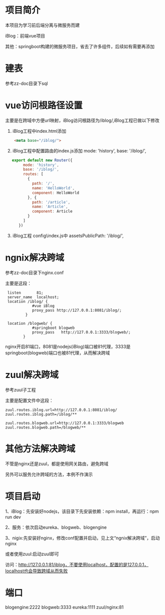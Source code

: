 # 项目简介

本项目为学习前后端分离与微服务而建

iBlog：前端vue项目

其他：springboot构建的微服务项目，省去了许多组件，后续如有需要再添加

# 建表

参考zz-doc目录下sql

# vue访问根路径设置

主要是在跨域中方便url映射，iBlog访问根路径为/iblog/,iBlog工程已做以下修改

1. iBlog工程中index.html添加 
```html
    <meta base="/iblog/">
```

2. iBlog工程中配置路由的index.js添加 mode: 'history', base: '/iblog/',
```javascript
   export default new Router({
        mode: 'history', 
        base: '/iblog/',
        routes: [
          {
            path: '/',
            name: 'HelloWorld',
            component: HelloWorld
          }, {
            path: '/article',
            name: 'Article',
            component: Article
          }
        ]
      })
```

3. iBlog工程 config\index.js中 assetsPublicPath: '/iblog/',

# ngnix解决跨域	

参考zz-doc目录下nginx.conf

主要是这段：
```
 listen       81;
 server_name  localhost;
 location /iblog/ {
 			#vue iBlog
 			proxy_pass http://127.0.0.1:8081/iblog/;
         }
 
 location /blogweb/ { 
            #springboot blogweb
 			proxy_pass   http://127.0.0.1:3333/blogweb/;
 		}
```
nginx开启81端口，8081是nodejs(iBlog)端口被81代理，3333是springboot(blogweb)端口也被81代理，从而解决跨域

# zuul解决跨域

参考zuul子工程
	
主要是配置文件中这段：
```properties
zuul.routes.iblog.url=http://127.0.0.1:8081/iblog/
zuul.routes.iblog.path=/iblog/**

zuul.routes.blogweb.url=http://127.0.0.1:3333/blogweb
zuul.routes.blogweb.path=/blogweb/**
```
# 其他方法解决跨域

不管是nginx还是zuul，都是使用网关路由，避免跨域

另外可以服务允许跨域的方法，本例不作演示

# 项目启动

1、iBlog：先安装好nodejs，该目录下先安装依赖：npm install，再运行：npm run dev

2、服务：依次启动eureka、blogweb、blogengine

3、nigix:先安装好nginx，修改conf配置并启动，见上文“ngnix解决跨域”，启动nginx

   或者使用zuul:启动zuul即可

访问：http://127.0.0.1:81/iblog，不要使用localhost，配置的是127.0.0.1，localhost也会导致跨域从而失败

# 端口
blogengine:2222
blogweb:3333
eureka:1111
zuul/nginx:81